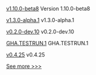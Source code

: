 
[v1.10.0-beta8](https://github.com/hyperledger/bevel-operator-fabric/releases/tag/v1.10.0-beta8) Version 1.10.0-beta8

[v1.3.0-alpha.1](https://github.com/hyperledger/firefly-sdk-nodejs/releases/tag/v1.3.0-alpha.1) v1.3.0-alpha.1

[v0.2.0-dev.10](https://github.com/hyperledger/anoncreds-rs/releases/tag/v0.2.0-dev.10) v0.2.0-dev.10

[GHA.TESTRUN.1](https://github.com/hyperledger/besu/releases/tag/GHA.TESTRUN.1) GHA.TESTRUN.1

[v0.4.25](https://github.com/hyperledger-labs/yui-relayer/releases/tag/v0.4.25) v0.4.25


[See more >>>](https://start-here.hyperledger.org/releases)
